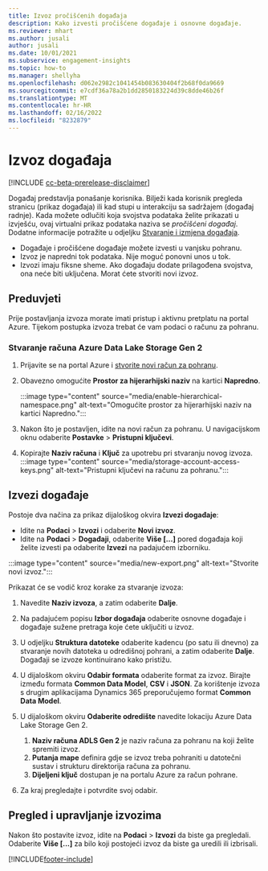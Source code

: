 ```yaml
---
title: Izvoz pročišćenih događaja
description: Kako izvesti pročišćene događaje i osnovne događaje.
ms.reviewer: mhart
ms.author: jusali
author: jusali
ms.date: 10/01/2021
ms.subservice: engagement-insights
ms.topic: how-to
ms.manager: shellyha
ms.openlocfilehash: d062e2982c1041454b083630404f2b68f0da9669
ms.sourcegitcommit: e7cdf36a78a2b1dd2850183224d39c8dde46b26f
ms.translationtype: MT
ms.contentlocale: hr-HR
ms.lasthandoff: 02/16/2022
ms.locfileid: "8232879"
---
```

# <a name="export-events"></a>Izvoz događaja

[!INCLUDE [cc-beta-prerelease-disclaimer](includes/cc-beta-prerelease-disclaimer.md)]

Događaj predstavlja ponašanje korisnika. Bilježi kada korisnik pregleda stranicu (prikaz događaja) ili kad stupi u interakciju sa sadržajem (događaj radnje). Kada možete odlučiti koja svojstva podataka želite prikazati u izvješću, ovaj virtualni prikaz podataka naziva se *pročišćeni događaj*. Dodatne informacije potražite u odjeljku [Stvaranje i izmjena događaja](refined-events.md).

- Događaje i pročišćene događaje možete izvesti u vanjsku pohranu. 
- Izvoz je napredni tok podataka. Nije moguć ponovni unos u tok. 
- Izvozi imaju fiksne sheme. Ako događaju dodate prilagođena svojstva, ona neće biti uključena. Morat ćete stvoriti novi izvoz.

## <a name="prerequisites"></a>Preduvjeti

Prije postavljanja izvoza morate imati pristup i aktivnu pretplatu na portal Azure. Tijekom postupka izvoza trebat će vam podaci o računu za pohranu. 

### <a name="create-an-azure-data-lake-storage-gen-2-accounts"></a>Stvaranje računa Azure Data Lake Storage Gen 2

1. Prijavite se na portal Azure i [stvorite novi račun za pohranu](/azure/storage/common/storage-account-create). 

1. Obavezno omogućite **Prostor za hijerarhijski naziv** na kartici **Napredno**. 

   :::image type="content" source="media/enable-hierarchical-namespace.png" alt-text="Omogućite prostor za hijerarhijski naziv na kartici Napredno.":::

1. Nakon što je postavljen, idite na novi račun za pohranu. U navigacijskom oknu odaberite **Postavke** > **Pristupni ključevi**. 

1. Kopirajte **Naziv računa** i **Ključ** za upotrebu pri stvaranju novog izvoza.
   :::image type="content" source="media/storage-account-access-keys.png" alt-text="Pristupni ključevi na računu za pohranu.":::

## <a name="export-events"></a>Izvezi događaje

Postoje dva načina za prikaz dijaloškog okvira **Izvezi događaje**: 
- Idite na **Podaci** > **Izvozi** i odaberite **Novi izvoz**.
- Idite na **Podaci** > **Događaji**, odaberite **Više [...]** pored događaja koji želite izvesti pa odaberite **Izvezi** na padajućem izborniku. 

:::image type="content" source="media/new-export.png" alt-text="Stvorite novi izvoz.":::

Prikazat će se vodič kroz korake za stvaranje izvoza:

1. Navedite **Naziv izvoza**, a zatim odaberite **Dalje**.

1. Na padajućem popisu **Izbor događaja** odaberite osnovne događaje i događaje sužene pretraga koje ćete uključiti u izvoz. 

1. U odjeljku **Struktura datoteke** odaberite kadencu (po satu ili dnevno) za stvaranje novih datoteka u odredišnoj pohrani, a zatim odaberite **Dalje**. Događaji se izvoze kontinuirano kako pristižu.

1. U dijaloškom okviru **Odabir formata** odaberite format za izvoz. Birajte između formata **Common Data Model**, **CSV** i **JSON**. Za korištenje izvoza s drugim aplikacijama Dynamics 365 preporučujemo format **Common Data Model**.

1. U dijaloškom okviru **Odaberite odredište** navedite lokaciju Azure Data Lake Storage Gen 2.
    1. **Naziv računa ADLS Gen 2** je naziv računa za pohranu na koji želite spremiti izvoz. 
    1. **Putanja mape** definira gdje se izvoz treba pohraniti u datotečni sustav i strukturu direktorija računa za pohranu.
    1. **Dijeljeni ključ** dostupan je na portalu Azure za račun pohrane.

1. Za kraj pregledajte i potvrdite svoj odabir.

## <a name="view-and-manage-exports"></a>Pregled i upravljanje izvozima

Nakon što postavite izvoz, idite na **Podaci** > **Izvozi** da biste ga pregledali. Odaberite **Više [...]** za bilo koji postojeći izvoz da biste ga uredili ili izbrisali.


[!INCLUDE[footer-include](../includes/footer-banner.md)]
